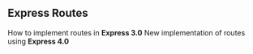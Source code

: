 ## Express Routes

How to implement routes in **Express 3.0**
New implementation of routes using **Express 4.0**
